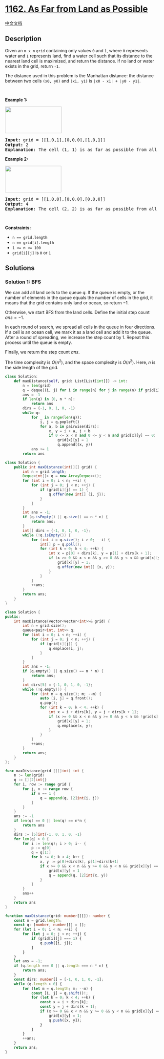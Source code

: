# [1162. As Far from Land as Possible](https://leetcode.com/problems/as-far-from-land-as-possible)

[中文文档](/solution/1100-1199/1162.As%20Far%20from%20Land%20as%20Possible/README.md)

<!-- tags:Breadth-First Search,Array,Dynamic Programming,Matrix -->

## Description

<p>Given an <code>n x n</code> <code>grid</code>&nbsp;containing only values <code>0</code> and <code>1</code>, where&nbsp;<code>0</code> represents water&nbsp;and <code>1</code> represents land, find a water cell such that its distance to the nearest land cell is maximized, and return the distance.&nbsp;If no land or water exists in the grid, return <code>-1</code>.</p>

<p>The distance used in this problem is the Manhattan distance:&nbsp;the distance between two cells <code>(x0, y0)</code> and <code>(x1, y1)</code> is <code>|x0 - x1| + |y0 - y1|</code>.</p>

<p>&nbsp;</p>
<p><strong class="example">Example 1:</strong></p>
<img alt="" src="./images/1336_ex1.jpg" style="width: 185px; height: 87px;" />
<pre>
<strong>Input:</strong> grid = [[1,0,1],[0,0,0],[1,0,1]]
<strong>Output:</strong> 2
<strong>Explanation:</strong> The cell (1, 1) is as far as possible from all the land with distance 2.
</pre>

<p><strong class="example">Example 2:</strong></p>
<img alt="" src="./images/1336_ex2.jpg" style="width: 184px; height: 87px;" />
<pre>
<strong>Input:</strong> grid = [[1,0,0],[0,0,0],[0,0,0]]
<strong>Output:</strong> 4
<strong>Explanation:</strong> The cell (2, 2) is as far as possible from all the land with distance 4.
</pre>

<p>&nbsp;</p>
<p><strong>Constraints:</strong></p>

<ul>
	<li><code>n == grid.length</code></li>
	<li><code>n == grid[i].length</code></li>
	<li><code>1 &lt;= n&nbsp;&lt;= 100</code></li>
	<li><code>grid[i][j]</code>&nbsp;is <code>0</code> or <code>1</code></li>
</ul>

## Solutions

### Solution 1: BFS

We can add all land cells to the queue $q$. If the queue is empty, or the number of elements in the queue equals the number of cells in the grid, it means that the grid contains only land or ocean, so return $-1$.

Otherwise, we start BFS from the land cells. Define the initial step count $ans=-1$.

In each round of search, we spread all cells in the queue in four directions. If a cell is an ocean cell, we mark it as a land cell and add it to the queue. After a round of spreading, we increase the step count by $1$. Repeat this process until the queue is empty.

Finally, we return the step count $ans$.

The time complexity is $O(n^2)$, and the space complexity is $O(n^2)$. Here, $n$ is the side length of the grid.

<!-- tabs:start -->

```python
class Solution:
    def maxDistance(self, grid: List[List[int]]) -> int:
        n = len(grid)
        q = deque((i, j) for i in range(n) for j in range(n) if grid[i][j])
        ans = -1
        if len(q) in (0, n * n):
            return ans
        dirs = (-1, 0, 1, 0, -1)
        while q:
            for _ in range(len(q)):
                i, j = q.popleft()
                for a, b in pairwise(dirs):
                    x, y = i + a, j + b
                    if 0 <= x < n and 0 <= y < n and grid[x][y] == 0:
                        grid[x][y] = 1
                        q.append((x, y))
            ans += 1
        return ans
```

```java
class Solution {
    public int maxDistance(int[][] grid) {
        int n = grid.length;
        Deque<int[]> q = new ArrayDeque<>();
        for (int i = 0; i < n; ++i) {
            for (int j = 0; j < n; ++j) {
                if (grid[i][j] == 1) {
                    q.offer(new int[] {i, j});
                }
            }
        }
        int ans = -1;
        if (q.isEmpty() || q.size() == n * n) {
            return ans;
        }
        int[] dirs = {-1, 0, 1, 0, -1};
        while (!q.isEmpty()) {
            for (int i = q.size(); i > 0; --i) {
                int[] p = q.poll();
                for (int k = 0; k < 4; ++k) {
                    int x = p[0] + dirs[k], y = p[1] + dirs[k + 1];
                    if (x >= 0 && x < n && y >= 0 && y < n && grid[x][y] == 0) {
                        grid[x][y] = 1;
                        q.offer(new int[] {x, y});
                    }
                }
            }
            ++ans;
        }
        return ans;
    }
}
```

```cpp
class Solution {
public:
    int maxDistance(vector<vector<int>>& grid) {
        int n = grid.size();
        queue<pair<int, int>> q;
        for (int i = 0; i < n; ++i) {
            for (int j = 0; j < n; ++j) {
                if (grid[i][j]) {
                    q.emplace(i, j);
                }
            }
        }
        int ans = -1;
        if (q.empty() || q.size() == n * n) {
            return ans;
        }
        int dirs[5] = {-1, 0, 1, 0, -1};
        while (!q.empty()) {
            for (int m = q.size(); m; --m) {
                auto [i, j] = q.front();
                q.pop();
                for (int k = 0; k < 4; ++k) {
                    int x = i + dirs[k], y = j + dirs[k + 1];
                    if (x >= 0 && x < n && y >= 0 && y < n && !grid[x][y]) {
                        grid[x][y] = 1;
                        q.emplace(x, y);
                    }
                }
            }
            ++ans;
        }
        return ans;
    }
};
```

```go
func maxDistance(grid [][]int) int {
	n := len(grid)
	q := [][2]int{}
	for i, row := range grid {
		for j, v := range row {
			if v == 1 {
				q = append(q, [2]int{i, j})
			}
		}
	}
	ans := -1
	if len(q) == 0 || len(q) == n*n {
		return ans
	}
	dirs := [5]int{-1, 0, 1, 0, -1}
	for len(q) > 0 {
		for i := len(q); i > 0; i-- {
			p := q[0]
			q = q[1:]
			for k := 0; k < 4; k++ {
				x, y := p[0]+dirs[k], p[1]+dirs[k+1]
				if x >= 0 && x < n && y >= 0 && y < n && grid[x][y] == 0 {
					grid[x][y] = 1
					q = append(q, [2]int{x, y})
				}
			}
		}
		ans++
	}
	return ans
}
```

```ts
function maxDistance(grid: number[][]): number {
    const n = grid.length;
    const q: [number, number][] = [];
    for (let i = 0; i < n; ++i) {
        for (let j = 0; j < n; ++j) {
            if (grid[i][j] === 1) {
                q.push([i, j]);
            }
        }
    }
    let ans = -1;
    if (q.length === 0 || q.length === n * n) {
        return ans;
    }
    const dirs: number[] = [-1, 0, 1, 0, -1];
    while (q.length > 0) {
        for (let m = q.length; m; --m) {
            const [i, j] = q.shift()!;
            for (let k = 0; k < 4; ++k) {
                const x = i + dirs[k];
                const y = j + dirs[k + 1];
                if (x >= 0 && x < n && y >= 0 && y < n && grid[x][y] === 0) {
                    grid[x][y] = 1;
                    q.push([x, y]);
                }
            }
        }
        ++ans;
    }
    return ans;
}
```

<!-- tabs:end -->

<!-- end -->
